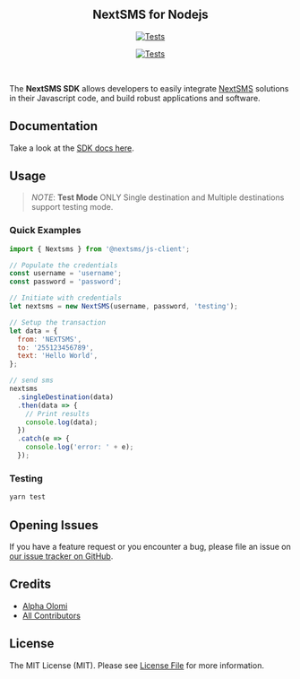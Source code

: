 <h2 align="center"> NextSMS for Nodejs</h2>
<p align="center"><a href="https://github.com/nextsms/js-client/actions/workflows/node.js.yml"><img src="https://github.com/nextsms/js-client/actions/workflows/node.js.yml/badge.svg" alt="Tests"></a></p>

<p align="center">
<a href="https://github.com/nextsms/js-client/actions/workflows/node.js.yml"> <img src="https://github.com/nextsms/js-client/actions/workflows/node.js.yml/badge.svg" alt="Tests">  </a>
</p>
    
<br>

The **NextSMS SDK** allows developers to easily integrate [NextSMS](https://nextsms.co.tz/) solutions in their Javascript code, and build robust applications and software.

## Documentation

Take a look at the [SDK docs here](hhttps://nextsms.github.io/js-client/).

## Usage

> _NOTE_:
> **Test Mode** ONLY Single destination and Multiple destinations support testing mode.

### Quick Examples

```js
import { Nextsms } from '@nextsms/js-client';

// Populate the credentials
const username = 'username';
const password = 'password';

// Initiate with credentials
let nextsms = new NextSMS(username, password, 'testing');

// Setup the transaction
let data = {
  from: 'NEXTSMS',
  to: '255123456789',
  text: 'Hello World',
};

// send sms
nextsms
  .singleDestination(data)
  .then(data => {
    // Print results
    console.log(data);
  })
  .catch(e => {
    console.log('error: ' + e);
  });
```

### Testing

```bash
yarn test
```

## Opening Issues

If you have a feature request or you encounter a bug, please file an issue on [our issue tracker on GitHub](https://github.com/nextsms/js-client/issues).

## Credits

- [Alpha Olomi](https://github.com/alphaolomi)
- [All Contributors](../../contributors)

## License

The MIT License (MIT). Please see [License File](LICENSE.md) for more information.
